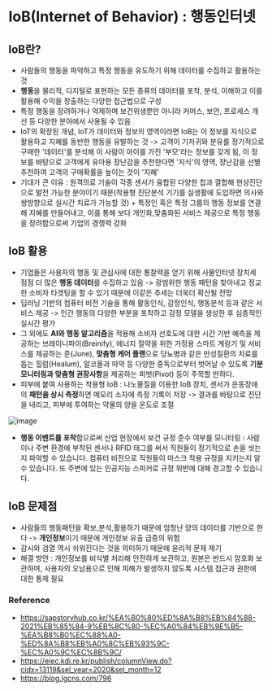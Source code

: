 # IoB(Internet of Behavior) : 행동인터넷

## IoB란?
- 사람들의 행동을 파악하고 특정 행동을 유도하기 위해 데이터를 수집하고 활용하는 것
- **행동**을 물리적, 디지털로 표현하는 모든 종류의 데이터를 포착, 분석, 이해하고 이를 활용해 수익을 창출하는 다양한 접근법으로 구성
- 특정 행동을 장려하거나 억제하며 보건위생뿐만 아니라 커머스, 보안, 프로세스 개선 등 다양한 분야에서 사용될 수 있음
- IoT의 확장된 개념, IoT가 데이터와 정보의 영역이라면 IoB는 이 정보를 지식으로 활용하고 지혜를 동반한 행동을 유발하는 것 -> 고객이 기저귀와 분유를 정기적으로 구매한 '데이터'를 분석해 이 사람이 아이를 가진 '부모'라는 정보를 갖게 됨, 이 정보를 바탕으로 고객에게 유아용 장난감을 추천한다면 '지식'의 영역, 장난감을 선별 추천하여 고객의 구매확률을 높이는 것이 '지혜'
- 기대가 큰 이유 : 원격의료 기술이 각종 센서가 융합된 다양한 칩과 결합해 현상진단으로 발전 가능한 분야이기 때문(착용형 진단분석 기기를 실생활에 도입하면 의사와 쌍방향으로 실시간 치료가 가능할 것) + 특정인 혹은 특정 그룹의 행동 정보를 연결해 지혜를 만들어내고, 이를 통해 보다 개인화,맞춤화된 서비스 제공으로 특정 행동을 장려함으로써 기업의 경쟁력 강화

## IoB 활용
- 기업들은 사용자의 행동 및 관심사에 대한 통찰력을 얻기 위해 사물인터넷 장치세 점점 더 많은 **행동 데이터**를 수집하고 있음 -> 광범위한 행동 패턴을 찾아내고 정교한 소비자 타겟팅을 할 수 있기 때문에 이같은 추세는 더욱더 확산될 전망
- 딥러닝 기반의 컴퓨터 비전 기술을 통해 활동인식, 감정인식, 행동분석 등과 같은 서비스 제공 -> 인간 행동의 다양한 부분을 포착하고 감정 모델을 생성한 후 심층적인 실시간 평가
- 그 외에도 **AI와 행동 알고리즘**을 적용해 소비자 선호도에 대한 시간 기반 예측을 제공하는 브레이니파이(Breinify), 에너지 절약을 위한 가정용 스마트 계랑기 및 서비스를 제공하는 준(June), **맞춤형 케어 플랜**으로 당뇨병과 같은 만성질환의 치료를 돕는 힐럼(Healum), 알코올과 마약 등 다양한 중독으로부터 벗어날 수 있도록 **기분 모니터링과 맞춤형 권장사항**을 제공하는 피벗(Pivot) 등이 주목할 만하다.
- 피부에 붙여 사용하는 착용형 IoB : 나노물질을 이용한 IoB 장치, 센서가 운동장애의 **패턴을 상시 측정**하면 메모리 소자에 측정 기록이 저장 -> 결과를 바탕으로 진단을 내리고, 피부에 투여하는 약물의 양을 온도로 조절

![image](https://user-images.githubusercontent.com/69454805/130320294-59aa2fed-5789-4de3-9e81-4445366f1f54.png)
- **행동 이벤트를 포착**함으로써 산업 현장에서 보건 규정 준수 여부를 모니터링 : 사람이나 주변 환경에 부착된 센서나 RFID 태그를 써서 직원들이 정기적으로 손을 씻는지 파악할 수 있습니다. 컴퓨터 비전으로 직원들이 마스크 착용 규정을 지키는지 알 수 있습니다. 또 주변에 있는 인공지능 스피커로 규정 위반에 대해 경고할 수 있습니다.

## IoB 문제점
- 사람들의 행동패턴을 확보,분석,활용하기 때문에 엄청난 양의 데이터를 기반으로 한다 -> **개인정보**이기 때문에 개인정보 유출 급증의 위험
- 감시와 검열 역시 쉬워진다는 것을 의미하기 때문에 윤리적 문제 제기
- 해결 방안 : 개인정보를 비식별 처리해 안전하게 보관하고, 원본은 반드시 암호화 보관하며, 사용자의 오남용으로 인해 피해가 발생하지 않도록 시스템 접근과 권한에 대한 통제 필요


### Reference
- https://sapstoryhub.co.kr/%EA%B0%80%ED%8A%B8%EB%84%88-2021%EB%85%84-9%EB%8C%80-%EC%A0%84%EB%9E%B5-%EA%B8%B0%EC%88%A0-%ED%8A%B8%EB%A0%8C%EB%93%9C-%EC%A0%9C%EC%8B%9C/
- https://eiec.kdi.re.kr/publish/columnView.do?cidx=13119&sel_year=2020&sel_month=12
- https://blog.lgcns.com/796
